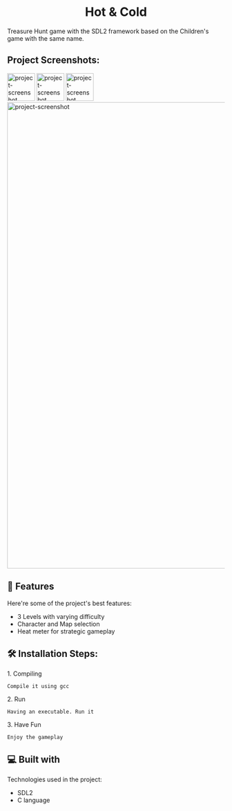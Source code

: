 <h1 align="center" id="title">Hot &amp; Cold</h1>

<p id="description">Treasure Hunt game with the SDL2 framework based on the Children's game with the same name.</p>

<h2>Project Screenshots:</h2>

<img src="https://i.imgur.com/Ru3AuJ3.png" alt="project-screenshot" width="64" height="64/">
<img src="https://i.imgur.com/tflTYo3.png" alt="project-screenshot" width="64" height="64/">
<img src="https://i.imgur.com/TGKH50Z.png" alt="project-screenshot" width="64" height="64/"> 
<br />

<img src="https://i.imgur.com/bDmci2X.png" alt="project-screenshot" width="1920" height="1080/">

  
  
<h2>🧐 Features</h2>

Here're some of the project's best features:

*   3 Levels with varying difficulty
*   Character and Map selection
*   Heat meter for strategic gameplay

<h2>🛠️ Installation Steps:</h2>

<p>1. Compiling</p>

```
Compile it using gcc
```

<p>2. Run</p>

```
Having an executable. Run it
```

<p>3. Have Fun</p>

```
Enjoy the gameplay
```

  
  
<h2>💻 Built with</h2>

Technologies used in the project:

*   SDL2
*   C language
